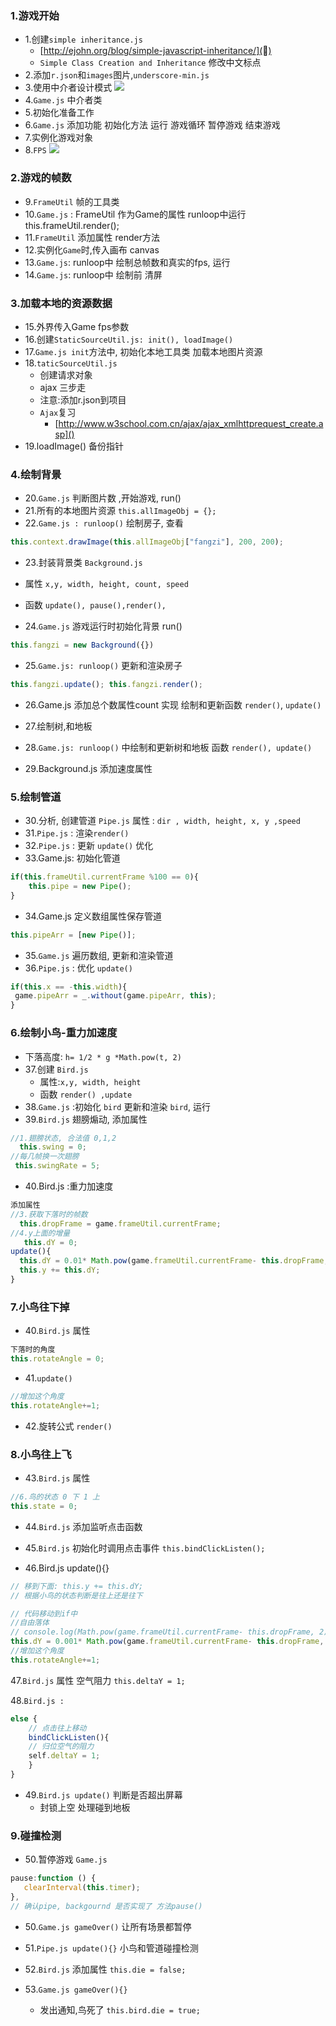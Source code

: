### 1.游戏开始
- 1.创建`simple inheritance.js`
	- [http://ejohn.org/blog/simple-javascript-inheritance/]()
	- `Simple Class Creation and Inheritance` 修改中文标点
- 2.添加`r.json`和`images`图片,`underscore-min.js`
- 3.使用中介者设计模式
	![](../image/zjz2.png)
- 4.`Game.js` 中介者类
- 5.初始化准备工作
- 6.`Game.js` 添加功能 初始化方法 运行 游戏循环 暂停游戏 结束游戏
- 7.实例化游戏对象
- 8.`FPS`
	![](../image/fps.png)
	
### 2.游戏的帧数
- 9.`FrameUtil` 帧的工具类
- 10.`Game.js` : FrameUtil 作为Game的属性 runloop中运行 this.frameUtil.render();
- 11.`FrameUtil` 添加属性 render方法
- 12.实例化`Game`时,传入画布 canvas
- 13.`Game.js`: runloop中 绘制总帧数和真实的fps, 运行
- 14.`Game.js`: runloop中 绘制前 清屏

### 3.加载本地的资源数据
- 15.外界传入Game fps参数
- 16.创建`StaticSourceUtil.js: init(), loadImage()`
- 17.`Game.js init`方法中, 初始化本地工具类 加载本地图片资源
- 18.`taticSourceUtil.js`
	- 创建请求对象
	- ajax 三步走
	- 注意:添加r.json到项目
	- `Ajax`复习
		- [http://www.w3school.com.cn/ajax/ajax_xmlhttprequest_create.asp]()
- 19.loadImage() 备份指针

### 4.绘制背景
- 20.`Game.js` 判断图片数 ,开始游戏, run()
- 21.所有的本地图片资源 `this.allImageObj = {};`
- 22.`Game.js : runloop()` 绘制房子, 查看 

```js
this.context.drawImage(this.allImageObj["fangzi"], 200, 200);
```

- 23.封装背景类 `Background.js` 
- 属性 `x,y, width, height, count, speed`
- 函数 `update(), pause(),render(),`

- 24.`Game.js` 游戏运行时初始化背景 run() 

```js
this.fangzi = new Background({})
```

- 25.`Game.js: runloop()` 更新和渲染房子 

```js
this.fangzi.update(); this.fangzi.render();
```

- 26.Game.js 添加总个数属性count 实现 绘制和更新函数 `render()`, `update()`

- 27.绘制树,和地板
- 28.`Game.js: runloop()` 中绘制和更新树和地板 函数 `render(), update()`

- 29.Background.js 添加速度属性

### 5.绘制管道
- 30.分析, 创建管道 `Pipe.js`
属性 : `dir , width, height, x, y ,speed`
- 31.`Pipe.js` : 渲染`render()`
- 32.`Pipe.js` : 更新 `update()` 优化
- 33.Game.js: 初始化管道

```js
if(this.frameUtil.currentFrame %100 == 0){
    this.pipe = new Pipe();
}
```
- 34.Game.js 定义数组属性保存管道

```js 
this.pipeArr = [new Pipe()];
```
- 35.`Game.js` 遍历数组, 更新和渲染管道
- 36.`Pipe.js` : 优化 `update()`

```js
if(this.x == -this.width){
 game.pipeArr = _.without(game.pipeArr, this);
}
```

###  6.绘制小鸟-重力加速度
- 下落高度: `h= 1/2 * g *Math.pow(t, 2)`
- 37.创建 `Bird.js`
	- 属性:`x,y, width, height`
	- 函数 `render() ,update`
- 38.`Game.js` :初始化 `bird` 更新和渲染 `bird`, 运行
- 39.`Bird.js` 翅膀煽动, 添加属性

```js
//1.翅膀状态, 合法值 0,1,2
  this.swing = 0;
//每几帧换一次翅膀
 this.swingRate = 5;
``` 

- 40.Bird.js :重力加速度

```js
添加属性
//3.获取下落时的帧数
  this.dropFrame = game.frameUtil.currentFrame;
//4.y上面的增量
   this.dY = 0;
update(){
  this.dY = 0.01* Math.pow(game.frameUtil.currentFrame- this.dropFrame, 2);
  this.y += this.dY;
}
```

### 7.小鸟往下掉

- 40.`Bird.js` 属性

```js
下落时的角度
this.rotateAngle = 0;
```
- 41.`update()`

```js
//增加这个角度
this.rotateAngle+=1;
```
- 42.旋转公式 `render()`

### 8.小鸟往上飞
- 43.`Bird.js` 属性

```js
//6.鸟的状态 0 下 1 上
this.state = 0;
```

- 44.`Bird.js` 添加监听点击函数
- 45.`Bird.js` 初始化时调用点击事件 `this.bindClickListen();`

- 46.Bird.js update(){}

```js
// 移到下面: this.y += this.dY;
// 根据小鸟的状态判断是往上还是往下

// 代码移动到if中
//自由落体
// console.log(Math.pow(game.frameUtil.currentFrame- this.dropFrame, 2));
this.dY = 0.001* Math.pow(game.frameUtil.currentFrame- this.dropFrame, 2);
//增加这个角度
this.rotateAngle+=1;
```
47.`Bird.js` 属性 空气阻力 `this.deltaY = 1;`

48.`Bird.js :`

```js
else {
	// 点击往上移动
	bindClickListen(){
	// 归位空气的阻力
	self.deltaY = 1;
	} 
}

```
- 49.`Bird.js update()` 判断是否超出屏幕
	- 封锁上空 处理碰到地板

### 9.碰撞检测
- 50.暂停游戏 `Game.js`

```js
pause:function () {
   clearInterval(this.timer);
},
// 确认pipe, backgournd 是否实现了 方法pause()
```
- 50.`Game.js gameOver()` 让所有场景都暂停

- 51.`Pipe.js update(){}` 小鸟和管道碰撞检测

- 52.`Bird.js` 添加属性 `this.die = false;`

- 53.`Game.js gameOver(){}`
	- 发出通知,鸟死了 `this.bird.die = true;`